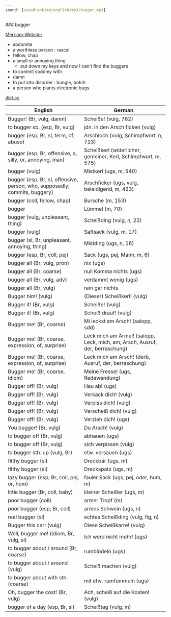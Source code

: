 ```yaml
---
sound: [sound:ankimd/english/mp3/bugger.mp3]
---
```


\### bugger

[Merriam-Webster](https://www.merriam-webster.com/dictionary/bugger)

- sodomite
- a worthless person : rascal
- fellow, chap
- a small or annoying thing
    - put down my keys and now I can't find the buggers
- to commit sodomy with
- damn
- to put into disorder : bungle, botch
- a person who plants electronic bugs

[dict.cc](https://www.dict.cc/bugger)

| English        | German       |
| -------------- | ------------ |
| Bugger! (Br, vulg, damn) | Scheiße! (vulg, 762) |
| to bugger sb. (esp, Br, vulg) | jdn. in den Arsch ficken (vulg) |
| bugger (esp, Br, sl, term, of, abuse) | Arschloch (vulg, Schimpfwort, n, 713) |
| bugger (esp, Br, offensive, a, silly, or, annoying, man) | Scheißkerl (widerlicher, gemeiner, Kerl, Schimpfwort, m, 575) |
| bugger (vulg) | Mistkerl (ugs, m, 540) |
| bugger (esp, Br, sl, offensive, person, who, supposedly, commits, buggery) | Arschficker (ugs, vulg, beleidigend, m, 423) |
| bugger (coll, fellow, chap) | Bursche (m, 153) |
| bugger | Lümmel (m, 70) |
| bugger (vulg, unpleasant, thing) | Scheißding (vulg, n, 22) |
| bugger (vulg) | Saftsack (vulg, m, 17) |
| bugger (sl, Br, unpleasant, annoying, thing) | Mistding (ugs, n, 16) |
| bugger (esp, Br, coll, pej) | Sack (ugs, pej, Mann, m, 6) |
| bugger all (Br, vulg, pron) | nix (ugs) |
| bugger all (Br, coarse) | null Komma nichts (ugs) |
| bugger all (Br, vulg, adv) | verdammt wenig (ugs) |
| bugger all (Br, vulg) | rein gar nichts |
| Bugger him! (vulg) | (Dieser) Scheißkerl! (vulg) |
| Bugger it! (Br, vulg) | Scheiße! (vulg) |
| Bugger it! (Br, vulg) | Scheiß drauf! (vulg) |
| Bugger me! (Br, coarse) | Mi leckst am Arsch! (salopp, sdd) |
| Bugger me! (Br, coarse, expression, of, surprise) | Leck mich am Ärmel! <LMA> (salopp, Leck, mich, am, Arsch, Ausruf, der, berraschung) |
| Bugger me! (Br, coarse, expression, of, surprise) | Leck mich am Arsch! (derb, Ausruf, der, berraschung) |
| Bugger me! (Br, coarse, idiom) | Meine Fresse! (ugs, Redewendung) |
| Bugger off! (Br, vulg) | Hau ab! (ugs) |
| Bugger off! (Br, vulg) | Verkack dich! (vulg) |
| Bugger off! (Br, vulg) | Verpiss dich! (vulg) |
| Bugger off! (Br, vulg) | Verscheiß dich! (vulg) |
| Bugger off! (Br, vulg) | Verzieh dich! (ugs) |
| You bugger! (Br, vulg) | Du Arsch! (vulg) |
| to bugger off (Br, vulg) | abhauen (ugs) |
| to bugger off (Br, vulg) | sich verpissen (vulg) |
| to bugger sth. up (vulg, Br) | etw. versauen (ugs) |
| filthy bugger (sl) | Dreckbär (ugs, m) |
| filthy bugger (sl) | Dreckspatz (ugs, m) |
| lazy bugger (esp, Br, coll, pej, or, hum) | fauler Sack (ugs, pej, oder, hum, m) |
| little bugger (Br, coll, baby) | kleiner Scheißer (ugs, m) |
| poor bugger (coll) | armer Tropf (m) |
| poor bugger (esp, Br, coll) | armes Schwein (ugs, n) |
| real bugger (sl) | echtes Scheißding (vulg, fig, n) |
| Bugger this car! (vulg) | Diese Scheißkarre! (vulg) |
| Well, bugger me! (idiom, Br, vulg, sl) | Ich werd nicht mehr! (ugs) |
| to bugger about / around (Br, coarse) | rumblödeln (ugs) |
| to bugger about / around (vulg) | Scheiß machen (vulg) |
| to bugger about with sth. (coarse) | mit etw. rumfummeln (ugs) |
| Oh, bugger the cost! (Br, vulg) | Ach, scheiß auf die Kosten! (vulg) |
| bugger of a day (esp, Br, sl) | Scheißtag (vulg, m) |
